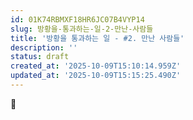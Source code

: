 ```yaml
---
id: 01K74RBMXF18HR6JC07B4VYP14
slug: 방황을-통과하는-일-2-만난-사람들
title: '방황을 통과하는 일 - #2. 만난 사람들'
description: ''
status: draft
created_at: '2025-10-09T15:10:14.959Z'
updated_at: '2025-10-09T15:15:25.490Z'
---
```

📝
